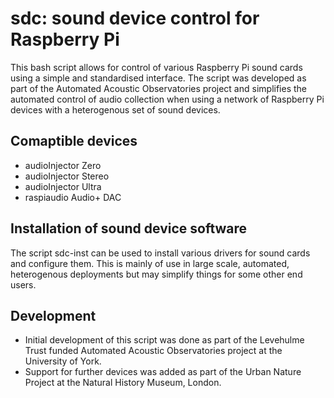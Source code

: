 # sdc: sound device control for Raspberry Pi
This bash script allows for control of various Raspberry Pi sound cards using a simple and standardised interface. The script was developed as part of the Automated Acoustic Observatories project and simplifies the automated control of audio collection when using a network of Raspberry Pi devices with a heterogenous set of sound devices.

## Comaptible devices
* audioInjector Zero
* audioInjector Stereo
* audioInjector Ultra
* raspiaudio Audio+ DAC

## Installation of sound device software
The script sdc-inst can be used to install various drivers for sound cards and configure them. This is mainly of use in large scale, automated, heterogenous deployments but may simplify things for some other end users.

## Development
* Initial development of this script was done as part of the Levehulme Trust funded Automated Acoustic Observatories project at the University of York.
* Support for further devices was added as part of the Urban Nature Project at the Natural History Museum, London.
